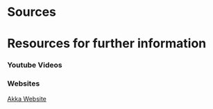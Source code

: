 # Sources




# Resources for further information

### Youtube Videos

### Websites
[Akka Website](https://akka.io)
